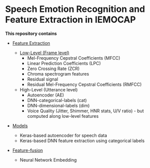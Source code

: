 # Speech Emotion Recognition and Feature Extraction in IEMOCAP

**This repository contains**
* [Feature Extraction](https://github.com/makhilbabu/multi-modal-emotion-recognition/blob/master/speech/feature_extraction.py)
  * [Low-Level (Frame level)](https://github.com/makhilbabu/multi-modal-emotion-recognition/blob/master/speech/features.py)
    * Mel-Frequency Cepstral Coefficients (MFCC)
    * Linear Prediction Coefficients (LPC)
    * Zero Crossing Rate (ZCR)
    * Chroma spectrogram features
    * Residual signal
    * Residual Mel-Frequency Cepstral Coefficients (RMFCC)
  * High-Level (Utterance level)
    * Autoencoder (AE)
    * DNN-categorical-labels (cat)
    * DNN-dimensional-labels (dim)
    * Voice Quality (Jitter, Shimmer, HNR stats, U/V ratio) - but computed along low-level features

* [Models](https://github.com/makhilbabu/multi-modal-emotion-recognition/blob/master/speech/model.py)
  * Keras-based autoencoder for speech data
  * Keras-based DNN feature extraction using categorical labels

* [Feature-fusion](https://github.com/makhilbabu/multi-modal-emotion-recognition/blob/master/speech/classifiers.ipynb)
  * Neural Network Embedding
